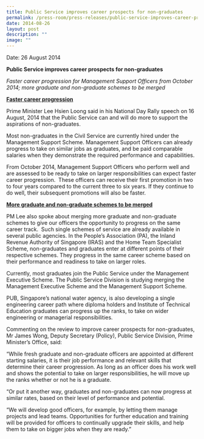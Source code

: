 ```yaml
---
title: Public Service improves career prospects for non‑graduates
permalink: /press-room/press-releases/public-service-improves-career-prospects-for-non-graduates/
date: 2014-08-26
layout: post
description: ""
image: ""
---
```



Date: 26 August 2014

**Public Service improves career prospects for non-graduates**

_Faster career progression for Management Support Officers from October 2014; more graduate and non-graduate schemes to be merged_

<u>**Faster career progression**</u>

Prime Minister Lee Hsien Loong said in his National Day Rally speech on 16 August, 2014 that the Public Service can and will do more to support the aspirations of non-graduates. 

Most non-graduates in the Civil Service are currently hired under the Management Support Scheme. Management Support Officers can already progress to take on similar jobs as graduates, and be paid comparable salaries when they demonstrate the required performance and capabilities.  

From October 2014, Management Support Officers who perform well and are assessed to be ready to take on larger responsibilities can expect faster career progression.  These officers can receive their first promotion in two to four years compared to the current three to six years. If they continue to do well, their subsequent promotions will also be faster.

<u>**More graduate and non-graduate schemes to be merged**</u>

PM Lee also spoke about merging more graduate and non-graduate schemes to give our officers the opportunity to progress on the same career track.  Such single schemes of service are already available in several public agencies. In the People’s Association (PA), the Inland Revenue Authority of Singapore (IRAS) and the Home Team Specialist Scheme, non-graduates and graduates enter at different points of their respective schemes. They progress in the same career scheme based on their performance and readiness to take on larger roles.

Currently, most graduates join the Public Service under the Management Executive Scheme. The Public Service Division is studying merging the Management Executive Scheme and the Management Support Scheme.

PUB, Singapore’s national water agency, is also developing a single engineering career path where diploma holders and Institute of Technical Education graduates can progress up the ranks, to take on wider engineering or managerial responsibilities. 

Commenting on the review to improve career prospects for non-graduates, Mr James Wong, Deputy Secretary (Policy), Public Service Division, Prime Minister’s Office, said:

“While fresh graduate and non-graduate officers are appointed at different starting salaries, it is their job performance and relevant skills that determine their career progression. As long as an officer does his work well and shows the potential to take on larger responsibilities, he will move up the ranks whether or not he is a graduate.

“Or put it another way, graduates and non-graduates can now progress at similar rates, based on their level of performance and potential.

“We will develop good officers, for example, by letting them manage projects and lead teams. Opportunities for further education and training will be provided for officers to continually upgrade their skills, and help them to take on bigger jobs when they are ready.”